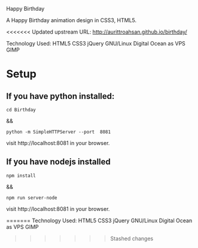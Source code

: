 Happy Birthday

A Happy Birthday animation design in CSS3, HTML5.

<<<<<<< Updated upstream
URL: http://aurittroahsan.github.io/birthday/

Technology Used: HTML5 CSS3 jQuery  GNU/Linux Digital Ocean as VPS GIMP

# Setup

## If you have python installed:
```
cd Birthday
```

&& 

```
python -m SimpleHTTPServer --port  8081
```

visit http://localhost:8081 in your browser.

## If you have nodejs installed
```
npm install
```
&&

```
npm run server-node
```
visit http://localhost:8081 in your browser.

=======
Technology Used: HTML5 CSS3 jQuery  GNU/Linux Digital Ocean as VPS GIMP

>>>>>>> Stashed changes
